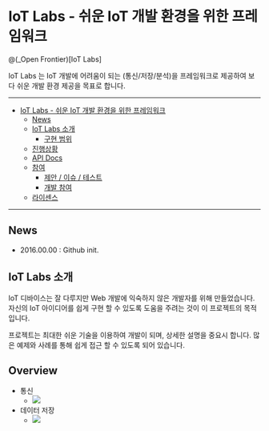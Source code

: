 # IoT Labs - 쉬운 IoT 개발 환경을 위한 프레임워크
@(_Open Frontier)[IoT Labs]


IoT Labs 는 IoT 개발에 어려움이 되는 (통신/저장/분석)을 프레임워크로 제공하여 보다 쉬운 개발 환경 제공을  목표로 합니다.

----

<!-- TOC depthFrom:1 depthTo:6 withLinks:1 updateOnSave:1 orderedList:0 -->

- [IoT Labs - 쉬운 IoT 개발 환경을 위한 프레임워크](#iot-labs-iot-)
	- [News](#news)
	- [IoT Labs 소개](#iot-labs-)
		- [구현 범위](#-)
	- [진행상황](#진행상황)
	- [API Docs](#api-docs)
	- [참여](#)
		- [제안 / 이슈 / 테스트](#-)
		- [개발 참여](#-)
	- [라이센스](#)

<!-- /TOC -->

----

## News
* 2016.00.00 : Github init.

## IoT Labs 소개
IoT 디바이스는 잘 다루지만 Web 개발에 익숙하지 않은 개발자를 위해 만들었습니다.
자신의 IoT 아이디어를 쉽게 구현 할 수 있도록 도움을 주려는 것이 이 프로젝트의 목적 입니다.

프로젝트는 최대한 쉬운 기술을 이용하여 개발이 되며, 상세한 설명을 중요시 합니다. 많은 예제와 사례를 통해 쉽게 접근 할 수 있도록 되어 있습니다.

## Overview

* 통신
	* <img src="https://raw.githubusercontent.com/jongkwang/IoTLabs/master/assets/img/overview1.png">
* 데이터 저장
	* <img src="https://raw.githubusercontent.com/jongkwang/IoTLabs/master/assets/img/overview2.png">
